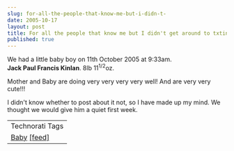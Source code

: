 ```yaml
---
slug: for-all-the-people-that-know-me-but-i-didn-t-
date: 2005-10-17
layout: post
title: For all the people that know me but I didn't get around to txting last week
published: true
---
```

We had a little baby boy on 11th October 2005 at 9:33am.<br /><strong>Jack Paul Francis Kinlan</strong>. 8lb 11<sup>1/2</sup>oz.<p />Mother and Baby are doing very very very very well! And are very very cute!!!<p />I didn't know whether to post about it not, so I have made up my mind.  We thought we would give him a quiet first week.<p /><table class="TechnoratiHead TagHeader">
<tr><td>Technorati Tags</td></tr>
<tr class="Technorati"><td>
<a href="http://www.technorati.com/tag/Baby" class="Tag" rel="tag">Baby</a> <a href="http://feeds.technorati.com/feed/posts/tag/Baby" class="Tag">[feed]</a>
</td></tr>
</table><div class="blogger-post-footer"><img class="posterous_download_image" src="https://blogger.googleusercontent.com/tracker/8109338-112958817987448898?l=www.kinlan.co.uk%2Findex.html" height="1" alt="" width="1" /></div>

